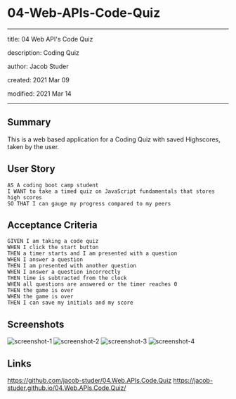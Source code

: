 # 04-Web-APIs-Code-Quiz

---

title: 04 Web API's Code Quiz

description: Coding Quiz

author: Jacob Studer

created:  2021 Mar 09

modified: 2021 Mar 14

---

## Summary
This is a web based application for a Coding Quiz with saved Highscores, taken by the user.

## User Story

```
AS A coding boot camp student
I WANT to take a timed quiz on JavaScript fundamentals that stores high scores
SO THAT I can gauge my progress compared to my peers
```

## Acceptance Criteria

```
GIVEN I am taking a code quiz
WHEN I click the start button
THEN a timer starts and I am presented with a question
WHEN I answer a question
THEN I am presented with another question
WHEN I answer a question incorrectly
THEN time is subtracted from the clock
WHEN all questions are answered or the timer reaches 0
THEN the game is over
WHEN the game is over
THEN I can save my initials and my score
```

## Screenshots
![screenshot-1](https://raw.githubusercontent.com/jacob-studer/04.Web.APIs.Code.Quiz/main/assets/images/Screenshot%201.PNG)
![screenshot-2](https://raw.githubusercontent.com/jacob-studer/04.Web.APIs.Code.Quiz/main/assets/images/Screenshot%202.PNG)
![screenshot-3](https://raw.githubusercontent.com/jacob-studer/04.Web.APIs.Code.Quiz/main/assets/images/Screenshot%203.PNG)
![screenshot-4](https://raw.githubusercontent.com/jacob-studer/04.Web.APIs.Code.Quiz/main/assets/images/Screenshot%204.PNG)

## Links
https://github.com/jacob-studer/04.Web.APIs.Code.Quiz
https://jacob-studer.github.io/04.Web.APIs.Code.Quiz/
